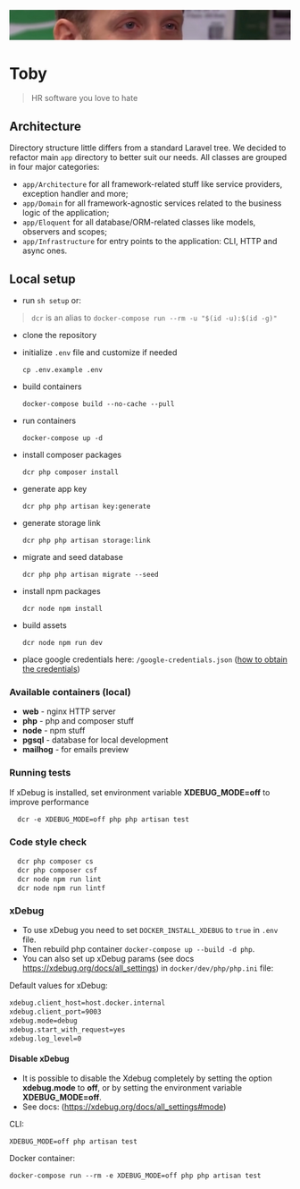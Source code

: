 ![He's watching you](toby.png)

# Toby

> HR software you love to hate

## Architecture
Directory structure little differs from a standard Laravel tree. We decided to refactor main `app` directory to better suit our needs. All classes are grouped in four major categories:
* `app/Architecture` for all framework-related stuff like service providers, exception handler and more;
* `app/Domain` for all framework-agnostic services related to the business logic of the application;
* `app/Eloquent` for all database/ORM-related classes like models, observers and scopes;
* `app/Infrastructure` for entry points to the application: CLI, HTTP and async ones.

## Local setup
- run `sh setup` or:

> `dcr` is an alias to `docker-compose run --rm -u "$(id -u):$(id -g)"`

- clone the repository
- initialize `.env` file and customize if needed

      cp .env.example .env

- build containers

      docker-compose build --no-cache --pull

- run containers

      docker-compose up -d

- install composer packages

      dcr php composer install

- generate app key

      dcr php php artisan key:generate

- generate storage link

      dcr php php artisan storage:link

- migrate and seed database

      dcr php php artisan migrate --seed

- install npm packages

      dcr node npm install

- build assets

      dcr node npm run dev

- place google credentials here: `/google-credentials.json` ([how to obtain the credentials](https://github.com/spatie/laravel-google-calendar#how-to-obtain-the-credentials-to-communicate-with-google-calendar))

### Available containers (local)

- **web** - nginx HTTP server
- **php** - php and composer stuff
- **node** - npm stuff
- **pgsql** - database for local development
- **mailhog** - for emails preview

### Running tests

If xDebug is installed, set environment variable **XDEBUG_MODE=off** to improve performance

      dcr -e XDEBUG_MODE=off php php artisan test

### Code style check

      dcr php composer cs
      dcr php composer csf
      dcr node npm run lint
      dcr node npm run lintf

### xDebug

* To use xDebug you need to set `DOCKER_INSTALL_XDEBUG` to `true` in `.env` file.
* Then rebuild php container `docker-compose up --build -d php`.
* You can also set up xDebug params (see docs https://xdebug.org/docs/all_settings) in `docker/dev/php/php.ini` file:

Default values for xDebug:

```
xdebug.client_host=host.docker.internal
xdebug.client_port=9003
xdebug.mode=debug
xdebug.start_with_request=yes
xdebug.log_level=0
```

#### Disable xDebug

* It is possible to disable the Xdebug completely by setting the option **xdebug.mode** to **off**, or by setting the environment variable **XDEBUG_MODE=off**.
* See docs: (https://xdebug.org/docs/all_settings#mode)

CLI:

```
XDEBUG_MODE=off php artisan test
```

Docker container:

```
docker-compose run --rm -e XDEBUG_MODE=off php php artisan test
```

